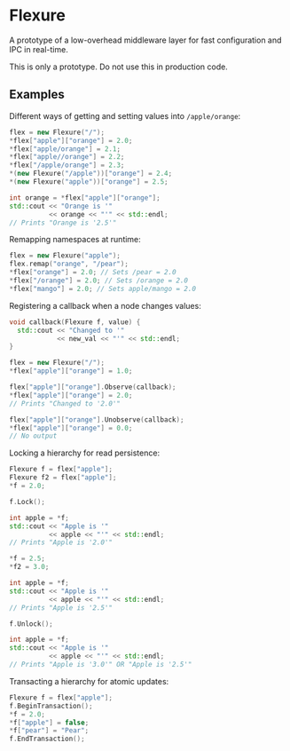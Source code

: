 Flexure
=======

A prototype of a low-overhead middleware layer for fast configuration
and IPC in real-time.

This is only a prototype.  Do not use this in production code.

Examples
--------

Different ways of getting and setting values into ``/apple/orange``:
```c++
flex = new Flexure("/");
*flex["apple"]["orange"] = 2.0;
*flex["apple/orange"] = 2.1;
*flex["apple//orange"] = 2.2;
*flex["/apple/orange"] = 2.3;
*(new Flexure("/apple"))["orange"] = 2.4;
*(new Flexure("apple"))["orange"] = 2.5;

int orange = *flex["apple"]["orange"];
std::cout << "Orange is '"
          << orange << "'" << std::endl;
// Prints "Orange is '2.5'"
```

Remapping namespaces at runtime:
```c++
flex = new Flexure("apple");
flex.remap("orange", "/pear");
*flex["orange"] = 2.0; // Sets /pear = 2.0
*flex["/orange"] = 2.0; // Sets /orange = 2.0
*flex["mango"] = 2.0; // Sets apple/mango = 2.0
```

Registering a callback when a node changes values:
```c++
void callback(Flexure f, value) {
  std::cout << "Changed to '" 
            << new_val << "'" << std::endl;
}

flex = new Flexure("/");
*flex["apple"]["orange"] = 1.0;

flex["apple"]["orange"].Observe(callback);
*flex["apple"]["orange"] = 2.0;
// Prints "Changed to '2.0'"

flex["apple"]["orange"].Unobserve(callback);
*flex["apple"]["orange"] = 0.0;
// No output
```

Locking a hierarchy for read persistence:
```c++
Flexure f = flex["apple"];
Flexure f2 = flex["apple"];
*f = 2.0;

f.Lock();

int apple = *f;
std::cout << "Apple is '"
          << apple << "'" << std::endl;
// Prints "Apple is '2.0'"

*f = 2.5;
*f2 = 3.0;

int apple = *f;
std::cout << "Apple is '"
          << apple << "'" << std::endl;
// Prints "Apple is '2.5'"

f.Unlock();

int apple = *f;
std::cout << "Apple is '"
          << apple << "'" << std::endl;
// Prints "Apple is '3.0'" OR "Apple is '2.5'"
```

Transacting a hierarchy for atomic updates:
```c++
Flexure f = flex["apple"];
f.BeginTransaction();
*f = 2.0;
*f["apple"] = false;
*f["pear"] = "Pear";
f.EndTransaction();
```